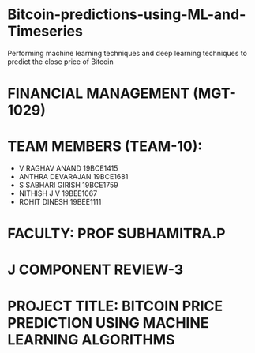 # Bitcoin-predictions-using-ML-and-Timeseries
Performing machine learning techniques and deep learning techniques to predict the close price of Bitcoin

# FINANCIAL MANAGEMENT (MGT-1029)

# TEAM MEMBERS (TEAM-10):
- V RAGHAV ANAND 19BCE1415
- ANTHRA DEVARAJAN 19BCE1681
- S SABHARI GIRISH 19BCE1759
- NITHISH J V 19BEE1067
- ROHIT DINESH 19BEE1111

# FACULTY:  PROF SUBHAMITRA.P

# J COMPONENT REVIEW-3

# PROJECT TITLE: BITCOIN PRICE PREDICTION USING MACHINE LEARNING ALGORITHMS
